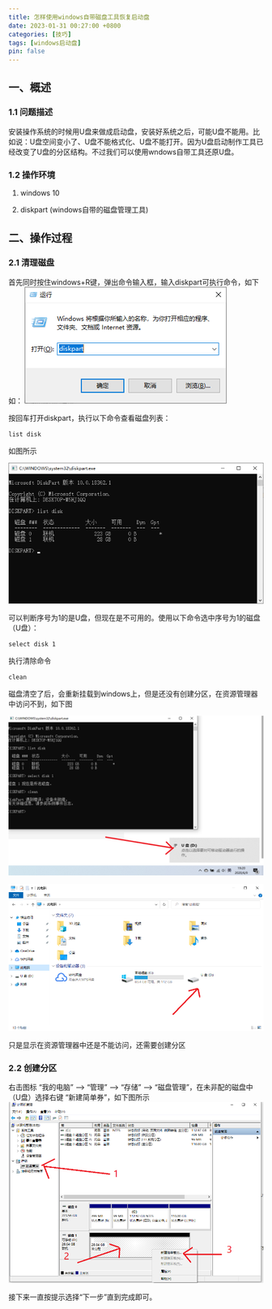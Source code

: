 ```yaml
---
title: 怎样使用windows自带磁盘工具恢复启动盘
date: 2023-01-31 00:27:00 +0800
categories: [技巧]
tags: [windows启动盘]
pin: false
---
```


## 一、概述

### 1.1 问题描述

安装操作系统的时候用U盘来做成启动盘，安装好系统之后，可能U盘不能用。比如说：U盘空间变小了、U盘不能格式化、U盘不能打开。因为U盘启动制作工具已经改变了U盘的分区结构。不过我们可以使用wndows自带工具还原U盘。

### 1.2 操作环境

1. windows 10

2. diskpart (windows自带的磁盘管理工具)

## 二、操作过程

### 2.1 清理磁盘

首先同时按住windows+R键，弹出命令输入框，输入diskpart可执行命令，如下如：
![01.png](/img/skill/02-01.png)

按回车打开diskpart，执行以下命令查看磁盘列表：

```bat
list disk
```

如图所示

![02.png](/img/skill/02-02.png)

可以判断序号为1的是U盘，但现在是不可用的。使用以下命令选中序号为1的磁盘（U盘）：

```bat
select disk 1
```

执行清除命令

```bat
clean
```

磁盘清空了后，会重新挂载到windows上，但是还没有创建分区，在资源管理器中访问不到，如下图

![03.png](/img/skill/02-03.png)

![04.png](/img/skill/02-04.png)

只是显示在资源管理器中还是不能访问，还需要创建分区

### 2.2 创建分区

右击图标 “我的电脑” --> “管理” --> “存储” --> “磁盘管理”，在未非配的磁盘中（U盘）选择右键 “新建简单券”，如下图所示
![05.png](/img/skill/02-05.png)

接下来一直按提示选择“下一步”直到完成即可。
